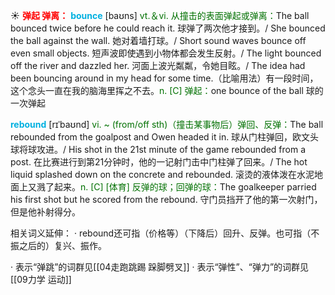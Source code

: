 ☀ <font color="red">**弹起 弹离：**</font>
<font color="sky blue">**bounce**</font> [baʊns] 
<font color="rgb(227, 108, 9)">vt.＆vi. 从撞击的表面弹起或弹离：</font>The ball bounced twice before he could reach it. 球弹了两次他才接到。/ She bounced the ball against the wall. 她对着墙打球。/ Short sound waves bounce off even small objects. 短声波即使遇到小物体都会发生反射。/ The light bounced off the river and dazzled her. 河面上波光粼粼，令她目眩。/ The idea had been bouncing around in my head for some time.（比喻用法）有一段时间，这个念头一直在我的脑海里挥之不去。<font color="rgb(227, 108, 9)">n. [C] 弹起：</font>one bounce of the ball 球的一次弹起
            
<font color="sky blue">**rebound**</font> [rɪˈbaʊnd]
<font color="rgb(227, 108, 9)">vi. ~ (from/off sth)（撞击某事物后）弹回、反弹：</font>The ball rebounded from the goalpost and Owen headed it in. 球从门柱弹回，欧文头球将球攻进。/ His shot in the 21st minute of the game rebounded from a post. 在比赛进行到第21分钟时，他的一记射门击中门柱弹了回来。/ The hot liquid splashed down on the concrete and rebounded. 滚烫的液体泼在水泥地面上又溅了起来。<font color="rgb(227, 108, 9)">n. [C] [体育] 反弹的球；回弹的球：</font>The goalkeeper parried his first shot but he scored from the rebound. 守门员挡开了他的第一次射门，但是他补射得分。

相关词义延伸：
· rebound还可指（价格等）（下降后）回升、反弹。也可指（不振之后的）复兴、振作。

· 表示“弹跳”的词群见[[04走跑跳踢 跺脚劈叉]]
· 表示“弹性”、“弹力”的词群见[[09力学 运动]]

